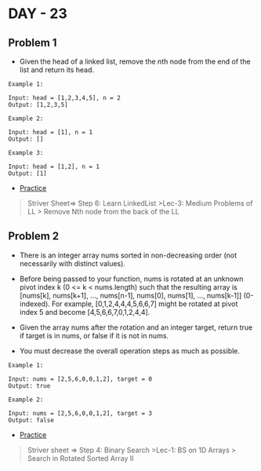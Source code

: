 # DAY - 23

## Problem 1
- Given the head of a linked list, remove the nth node from the end of the list and return its head.

```
Example 1:

Input: head = [1,2,3,4,5], n = 2
Output: [1,2,3,5]

Example 2:

Input: head = [1], n = 1
Output: []

Example 3:

Input: head = [1,2], n = 1
Output: [1]
```
- [Practice](https://leetcode.com/problems/remove-nth-node-from-end-of-list/description/)

> Striver Sheet=> Step 6: Learn LinkedList >Lec-3: Medium Problems of LL > Remove Nth node from the back of the LL

## Problem 2
- There is an integer array nums sorted in non-decreasing order (not necessarily with distinct values).

- Before being passed to your function, nums is rotated at an unknown pivot index k (0 <= k < nums.length) such that the resulting array is [nums[k], nums[k+1], ..., nums[n-1], nums[0], nums[1], ..., nums[k-1]] (0-indexed). For example, [0,1,2,4,4,4,5,6,6,7] might be rotated at pivot index 5 and become [4,5,6,6,7,0,1,2,4,4].

- Given the array nums after the rotation and an integer target, return true if target is in nums, or false if it is not in nums.

- You must decrease the overall operation steps as much as possible.

```
Example 1:

Input: nums = [2,5,6,0,0,1,2], target = 0
Output: true

Example 2:

Input: nums = [2,5,6,0,0,1,2], target = 3
Output: false
```
- [Practice](https://leetcode.com/problems/search-in-rotated-sorted-array-ii/description/)

> Striver sheet => Step 4: Binary Search >Lec-1: BS on 1D Arrays > Search in Rotated Sorted Array II